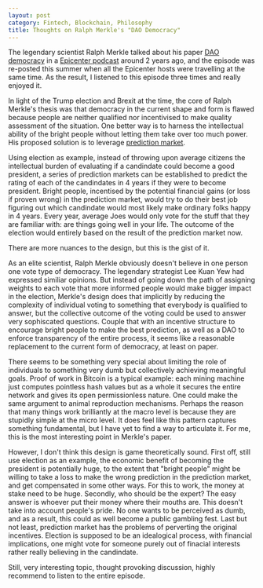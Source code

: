 ```yaml
---
layout: post
category: Fintech, Blockchain, Philosophy
title: Thoughts on Ralph Merkle's "DAO Democracy"
---
```


The legendary scientist Ralph Merkle talked about his paper
[DAO democracy](http://merkle.com/papers/DAOdemocracyDraft.pdf) in a
[Epicenter podcast](https://epicenter.tv/episode/141/) around 2 years ago, and the episode was
re-posted this summer when all the Epicenter hosts were travelling at the same time. As the result,
I listened to this episode three times and really enjoyed it.

In light of the Trump election and Brexit at the time, the core of Ralph Merkle's thesis
was that democracy in the current shape and form is flawed because people are neither
qualified nor incentivised to make quality assessment of the situation. One better way is to
harness the intellectual ability of the bright people without letting them take over too much
power. His proposed solution is to leverage [prediction market](https://en.wikipedia.org/wiki/Prediction_market).

Using election as example, instead of throwing upon average citizens the intellectual burden of
evaluating if a candindate could become a good president, a series of prediction markets can be
established to predict the rating of each of the candindates in 4 years if they were to become president.
Bright people, incentised by the potential financial gains (or loss if proven wrong) in the
prediction market, would try to do their best job figuring out which candindate would most likely make
ordinary folks happy in 4 years. Every year, average Joes would only vote for the stuff that they are
familiar with: are things going well in your life. The outcome of the election would entirely based
on the result of the prediction market now.

There are more nuances to the design, but this is the gist of it.

As an elite scientist, Ralph Merkle obviously doesn't believe in one person one vote type of democracy.
The legendary strategist Lee Kuan Yew had expressed similiar opinions. But instead of going down the
path of assigning weights to each vote  that more informed people would make bigger impact in the
election, Merkle's design does that implicitly by reducing the complexity of individual voting to something
that everybody is qualified to answer, but the collective outcome of the voting could be used to answer very
sophiscated questions. Couple that with an incentive structure to encourage bright people to make the best
prediction, as well as a DAO to enforce transparency of the entire process, it seems like a reasonable
replacement to the current form of democracy, at least on paper.

There seems to be something very special about limiting the role of individuals to something very dumb but
collectively achieving meaningful goals. Proof of work in Bitcoin is a typical example: each mining machine
just computes pointless hash values but as a whole it secures the entire network and gives its open
permissionless nature. One could make the same argument to animal reproduction mechanisms. Perhaps the reason
that many things work brilliantly at the macro level is because they are stupidly simple at the micro level. It
does feel like this pattern captures something fundamental, but I have yet to find a way to articulate it.
For me, this is the most interesting point in Merkle's paper.

However, I don't think this design is game theoretically sound. First off, still use election as an example, the 
economic benefit of becoming the president is potentially huge, to the extent that "bright people" might be
willing to take a loss to make the wrong prediction in the prediction market, and get compensated in some
other ways. For this to work, the money at stake need to be huge. Secondly, who should be the expert?
The easy answer is whoever put their money where their mouths are. This doesn't take into account people's
pride. No one wants to be perceived as dumb, and as a result, this could as well become a public gambling fest.
Last but not least, prediction market has the problems of perverting the original incentives. Election is supposed to be
an idealogical process, with financial implications, one might vote for someone purely out of finacial interests
rather really believing in the candindate.

Still, very interesting topic, thought provoking discussion, highly recommend to listen to the entire episode.
